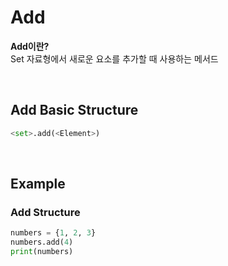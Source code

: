 # Add
**Add이란?** <br>
Set 자료형에서 새로운 요소를 추가할 때 사용하는 메서드

<br>

## Add Basic Structure
```python
<set>.add(<Element>)
```

<br>

## Example
### Add Structure
```python
numbers = {1, 2, 3}
numbers.add(4)
print(numbers)
```